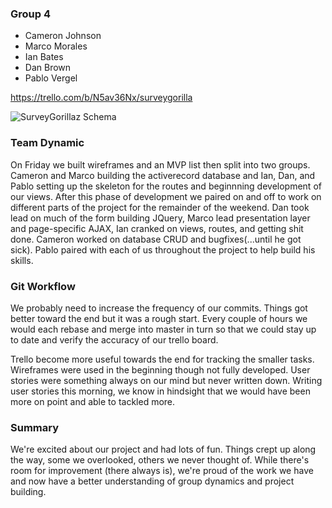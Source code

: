 ### Group 4

* Cameron Johnson  
* Marco Morales  
* Ian Bates  
* Dan Brown  
* Pablo Vergel  


https://trello.com/b/N5av36Nx/surveygorilla

![SurveyGorillaz Schema](http://i.minus.com/inaPRJCSGMIYa.png)


### Team Dynamic

On Friday we built wireframes and an MVP list then split into two groups. Cameron and Marco building the activerecord database and Ian, Dan, and Pablo setting up the skeleton for the routes and beginnning development of our views. After this phase of development we paired on and off to work on different parts of the project for the remainder of the weekend. Dan took lead on much of the form building JQuery, Marco lead presentation layer and page-specific AJAX, Ian cranked on views, routes, and getting shit done. Cameron worked on database CRUD and bugfixes(...until he got sick). Pablo paired with each of us throughout the project to help build his skills.


### Git Workflow

We probably need to increase the frequency of our commits. Things got better toward the end but it was a rough start. Every couple of hours we would each rebase and merge into master in turn so that we could stay up to date and verify the accuracy of our trello board.

Trello become more useful towards the end for tracking the smaller tasks. Wireframes were used in the beginning though not fully developed. User stories were something always on our mind but never written down. Writing user stories this morning, we know in hindsight that we would have been more on point and able to tackled more.

### Summary

We're excited about our project and had lots of fun. Things crept up along the way, some we overlooked, others we never thought of. While there's room for improvement (there always is), we're proud of the work we have and now have a better understanding of group dynamics and project building.
